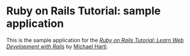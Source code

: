 # Ruby on Rails Tutorial: sample application

This is the sample application for the 
[*Ruby on Rails Tutorial: 
Learn Web Development with Rails*](http://www.railstutorial.org/)
by [Michael Hartl](http://www.michaelhartl.com/).


